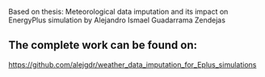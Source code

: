 Based on thesis:
Meteorological data imputation and its impact on EnergyPlus simulation
by Alejandro Ismael Guadarrama Zendejas
## The complete work can be found on:
https://github.com/alejgdr/weather_data_imputation_for_Eplus_simulations
